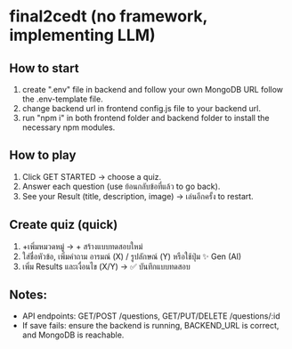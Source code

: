 # final2cedt (no framework, implementing LLM)

## How to start
1. create ".env" file in backend and follow your own MongoDB URL follow the .env-template file.
2. change backend url in frontend config.js file to your backend url.
3. run "npm i" in both frontend folder and backend folder to install the necessary npm modules.

## How to play
1. Click GET STARTED → choose a quiz.
2. Answer each question (use ย้อนกลับข้อที่แล้ว to go back).
3. See your Result (title, description, image) → เล่นอีกครั้ง to restart.


## Create quiz (quick)
1. +เพิ่มหมวดหมู่ → + สร้างแบบทดสอบใหม่
2. ใส่ชื่อหัวข้อ, เพิ่มคำถาม อารมณ์ (X) / รูปลักษณ์ (Y) หรือใช้ปุ่ม ✨ Gen (AI)
3. เพิ่ม Results และเงื่อนไข (X/Y) → ✅ บันทึกแบบทดสอบ

## Notes:
- API endpoints: GET/POST /questions, GET/PUT/DELETE /questions/:id
- If save fails: ensure the backend is running, BACKEND_URL is correct, and MongoDB is reachable.
